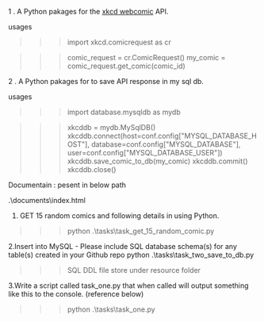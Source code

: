 1 . A Python pakages for the [xkcd webcomic](https://xkcd.com/) API.

usages 
>>>import xkcd.comicrequest as cr

>>>comic_request = cr.ComicRequest()
>>>my_comic = comic_request.get_comic(comic_id)



2 . A Python pakages for to save API response in my sql db.

usages 
>>>import database.mysqldb as mydb

>>>xkcddb = mydb.MySqlDB()
>>>xkcddb.connect(host=conf.config["MYSQL_DATABASE_HOST"], database=conf.config["MYSQL_DATABASE"],
                       user=conf.config["MYSQL_DATABASE_USER"])
>>>xkcddb.save_comic_to_db(my_comic)
>>>xkcddb.commit()
>>>xkcddb.close()


Documentain : pesent in below path

.\documents\index.html

1. GET 15 random comics and following details in using Python.
>>> python .\tasks\task_get_15_random_comic.py


2.Insert into MySQL - Please include SQL database schema(s) for any table(s) created in your Github repo
 python .\tasks\task_two_save_to_db.py
>>> SQL DDL file store under resource folder


3.Write a script called task_one.py that when called will output something like this to the console. (reference below)
>>> python .\tasks\task_one.py
